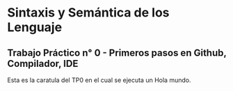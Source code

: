 # Sintaxis y Semántica de los Lenguaje
## Trabajo Práctico n° 0 - Primeros pasos en Github, Compilador, IDE

Esta es la caratula del TP0 en el cual se ejecuta un Hola mundo.
